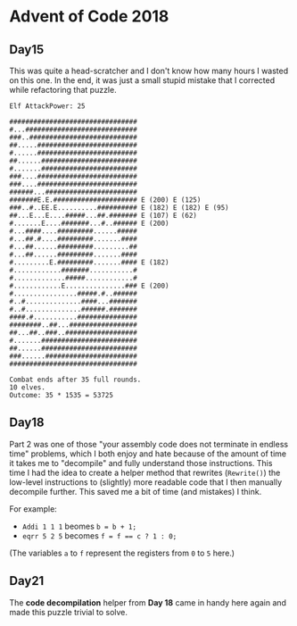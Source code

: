 # Advent of Code 2018

## Day15

This was quite a head-scratcher and I don't know how many hours I wasted on this one.
In the end, it was just a small stupid mistake that I corrected while refactoring that
puzzle.

```text
Elf AttackPower: 25

################################
#...############################
###..###########################
##.....#########################
#......#########################
##......########################
#.......########################
###....#########################
###....#########################
######...#######################
#######E.E.##################### E (200) E (125)
###..#..EE.E..........########## E (182) E (182) E (95)
##...E...E....#####...##.####### E (107) E (62)
#.......E....#######...#..###### E (200)
#...####....#########......#####
#...##.#....#########.......####
#...##......#########.........##
#...##......#########.......####
#.........E.#########.......#### E (182)
#............#######...........#
#.............#####............#
#............E...............### E (200)
#................#####.#..######
#..#..............####...#######
#..#..............######.#######
####.#...........###############
########..##...#################
##...##..###..##################
#.......########################
##......########################
###......#######################
################################

Combat ends after 35 full rounds.
10 elves.
Outcome: 35 * 1535 = 53725
```

## Day18

Part 2 was one of those "your assembly code does not terminate in endless
time" problems, which I both enjoy and hate because of the amount of time
it takes me to "decompile" and fully understand those instructions.
This time I had the idea to create a helper method that rewrites
(`Rewrite()`) the low-level instructions to (slightly) more readable
code that I then manually decompile further. This saved me a bit of time
(and mistakes) I think.

For example:

* `Addi 1 1 1` beomes `b = b + 1;`
* `eqrr 5 2 5` becomes `f = f == c ? 1 : 0;`

(The variables `a` to `f` represent the registers from `0` to `5` here.)

## Day21

The **code decompilation** helper from **Day 18** came in handy here again and
made this puzzle trivial to solve.
